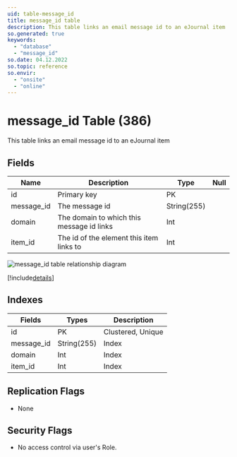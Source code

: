 ```yaml
---
uid: table-message_id
title: message_id table
description: This table links an email message id to an eJournal item
so.generated: true
keywords:
  - "database"
  - "message_id"
so.date: 04.12.2022
so.topic: reference
so.envir:
  - "onsite"
  - "online"
---
```


# message\_id Table (386)

This table links an email message id to an eJournal item

## Fields

| Name | Description | Type | Null |
|------|-------------|------|:----:|
|id|Primary key|PK| |
|message\_id|The message id|String(255)| |
|domain|The domain to which this message id links|Int| |
|item\_id|The id of the element this item links to|Int| |

![message_id table relationship diagram](./media/message_id.png)

[!include[details](./includes/message-id.md)]

## Indexes

| Fields | Types | Description |
|--------|-------|-------------|
|id |PK |Clustered, Unique |
|message\_id |String(255) |Index |
|domain |Int |Index |
|item\_id |Int |Index |

## Replication Flags

* None

## Security Flags

* No access control via user's Role.
